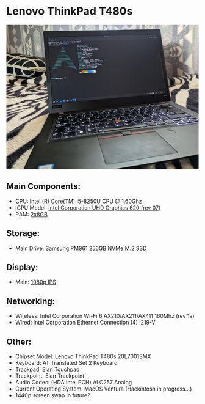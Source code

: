 # Lenovo ThinkPad T480s

![My Laptop](../images/Lenovo&#32;ThinkPad&#32;T480s&#32;Laptop/PXL_20230707_151502569&#32;-&#32;Copy.jpg)

## Main Components:
- CPU: [Intel (R) Core(TM) i5-8250U CPU @ 1.60Ghz]()
- iGPU Model: [Intel Corporation UHD Graphics 620 (rev 07)]()
- RAM: [2x8GB]()

## Storage:
- Main Drive: [Samsung PM961 256GB NVMe M.2 SSD]()

## Display:
- Main: [1080p IPS]()

## Networking:
- Wireless: Intel Corporation Wi-Fi 6 AX210/AX211/AX411 160Mhz (rev 1a)
- Wired: Intel Corporation Ethernet Connection (4) I219-V

## Other:
- Chipset Model: Lenovo ThinkPad T480s 20L7001SMX
- Keyboard: AT Translated Set 2 Keyboard
- Trackpad: Elan Touchpad
- Trackpoint: Elan Trackpoint
- Audio Codec: (HDA Intel PCH) ALC257 Analog
- Current Operating System: MacOS Ventura (Hackintosh in progress...)
- 1440p screen swap in future?